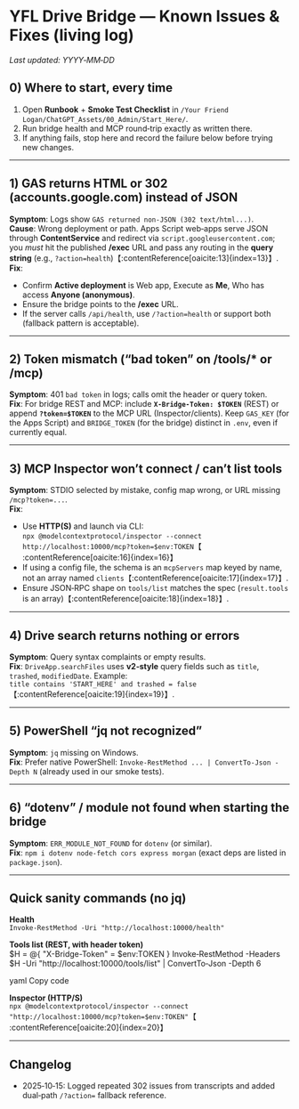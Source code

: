 # YFL Drive Bridge — Known Issues & Fixes (living log)

_Last updated: YYYY‑MM‑DD_

## 0) Where to start, every time
1. Open **Runbook** + **Smoke Test Checklist** in `/Your Friend Logan/ChatGPT_Assets/00_Admin/Start_Here/`.  
2. Run bridge health and MCP round‑trip exactly as written there.  
3. If anything fails, stop here and record the failure below before trying new changes.

---

## 1) GAS returns HTML or 302 (accounts.google.com) instead of JSON
**Symptom**: Logs show `GAS returned non‑JSON (302 text/html...)`.  
**Cause**: Wrong deployment or path. Apps Script web‑apps serve JSON through **ContentService** and redirect via `script.googleusercontent.com`; you *must* hit the published **/exec** URL and pass any routing in the **query string** (e.g., `?action=health`)【:contentReference[oaicite:13]{index=13}】.  
**Fix**:
- Confirm **Active deployment** is Web app, Execute as **Me**, Who has access **Anyone (anonymous)**.  
- Ensure the bridge points to the **/exec** URL.  
- If the server calls `/api/health`, use `/?action=health` or support both (fallback pattern is acceptable).

---

## 2) Token mismatch (“bad token” on /tools/* or /mcp)
**Symptom**: 401 `bad token` in logs; calls omit the header or query token.  
**Fix**: For bridge REST and MCP: include **`X-Bridge-Token: $TOKEN`** (REST) or append **`?token=$TOKEN`** to the MCP URL (Inspector/clients). Keep `GAS_KEY` (for the Apps Script) and `BRIDGE_TOKEN` (for the bridge) distinct in `.env`, even if currently equal.

---

## 3) MCP Inspector won’t connect / can’t list tools
**Symptom**: STDIO selected by mistake, config map wrong, or URL missing `/mcp?token=...`.  
**Fix**:
- Use **HTTP(S)** and launch via CLI:  
  `npx @modelcontextprotocol/inspector --connect http://localhost:10000/mcp?token=$env:TOKEN`【 :contentReference[oaicite:16]{index=16}】  
- If using a config file, the schema is an `mcpServers` map keyed by name, not an array named `clients`【:contentReference[oaicite:17]{index=17}】.  
- Ensure JSON‑RPC shape on `tools/list` matches the spec (`result.tools` is an array)【:contentReference[oaicite:18]{index=18}】.

---

## 4) Drive search returns nothing or errors
**Symptom**: Query syntax complaints or empty results.  
**Fix**: `DriveApp.searchFiles` uses **v2‑style** query fields such as `title`, `trashed`, `modifiedDate`. Example:  
`title contains 'START_HERE' and trashed = false`【:contentReference[oaicite:19]{index=19}】.

---

## 5) PowerShell “jq not recognized”
**Symptom**: `jq` missing on Windows.  
**Fix**: Prefer native PowerShell: `Invoke‑RestMethod ... | ConvertTo‑Json -Depth N` (already used in our smoke tests).

---

## 6) “dotenv” / module not found when starting the bridge
**Symptom**: `ERR_MODULE_NOT_FOUND` for `dotenv` (or similar).  
**Fix**: `npm i dotenv node-fetch cors express morgan` (exact deps are listed in `package.json`).

---

## Quick sanity commands (no jq)
**Health**  
`Invoke‑RestMethod -Uri "http://localhost:10000/health"`

**Tools list (REST, with header token)**  
$H = @{ "X-Bridge-Token" = $env:TOKEN }
Invoke‑RestMethod -Headers $H -Uri "http://localhost:10000/tools/list" | ConvertTo‑Json -Depth 6

yaml
Copy code

**Inspector (HTTP/S)**  
`npx @modelcontextprotocol/inspector --connect "http://localhost:10000/mcp?token=$env:TOKEN"`【 :contentReference[oaicite:20]{index=20}】

---

## Changelog
- 2025‑10‑15: Logged repeated 302 issues from transcripts and added dual‑path `/?action=` fallback reference.
